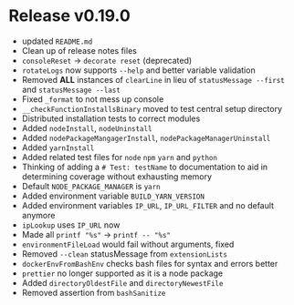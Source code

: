 # Release v0.19.0

- updated `README.md`
- Clean up of release notes files
- `consoleReset` -> `decorate reset` (deprecated)
- `rotateLogs` now supports `--help` and better variable validation
- Removed **ALL** instances of `clearLine` in lieu of `statusMessage --first` and `statusMessage --last`
- Fixed `_format` to not mess up console
- `__checkFunctionInstallsBinary` moved to test central setup directory
- Distributed installation tests to correct modules
- Added `nodeInstall`, `nodeUninstall`
- Added `nodePackageMangagerInstall`, `nodePackageManagerUninstall`
- Added `yarnInstall`
- Added related test files for `node` `npm` `yarn` and `python`
- Thinking of adding a `# Test: testName` to documentation to aid in determining coverage without exhausting memory
- Default `NODE_PACKAGE_MANAGER` is `yarn`
- Added environment variable `BUILD_YARN_VERSION`
- Added environment variables `IP_URL`, `IP_URL_FILTER` and no default anymore
- `ipLookup` uses `IP_URL` now 
- Made all `printf "%s"` -> `printf -- "%s"`
- `environmentFileLoad` would fail without arguments, fixed
- Removed `--clean` statusMessage from `extensionLists`
- `dockerEnvFromBashEnv` checks bash files for syntax and errors better
- `prettier` no longer supported as it is a node package
- Added `directoryOldestFile` and `directoryNewestFile`
- Removed assertion from `bashSanitize`
